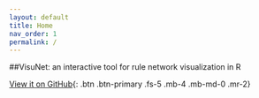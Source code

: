 ```yaml
---
layout: default
title: Home
nav_order: 1
permalink: /
---
```


##VisuNet: an interactive tool for rule network visualization in R


[View it on GitHub](https://github.com/komorowskilab/VisuNet){: .btn .btn-primary .fs-5 .mb-4 .mb-md-0 .mr-2}
